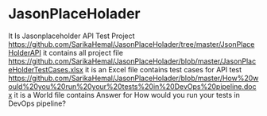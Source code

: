 # JasonPlaceHolader
It Is Jasonplaceholder API Test Project 
https://github.com/SarikaHemal/JasonPlaceHolader/tree/master/JsonPlaceHolderAPI it contains all project file 
https://github.com/SarikaHemal/JasonPlaceHolader/blob/master/JasonPlaceHolderTestCases.xlsx it is an Excel file contains test cases for API test
https://github.com/SarikaHemal/JasonPlaceHolader/blob/master/How%20would%20you%20run%20your%20tests%20in%20DevOps%20pipeline.docx it is a World file contains Answer for How would you run your tests in DevOps pipeline?

